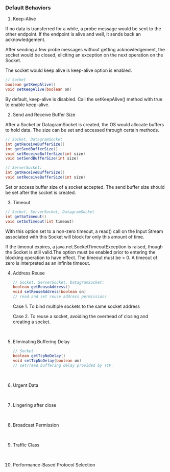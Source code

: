 ### Default Behaviors

1. Keep-Alive

If no data is transferred for a while,  a probe message would be sent to the other endpoint. If the endpoint is alive and well, it sends back an acknowledgement. 

After sending a few probe messages without getting acknowledgement, the socket would be closed, eliciting an exception on the next operation on the Socket.

The socket would keep alive is keep-alive option is enabled.

```java
// Socket
boolean getKeepAlive()
void setKeepAlive(boolean on)
```

By default, keep-alive is disabled. Call the setKeepAlive() method with true to enable
keep-alive.



2. Send and Receive Buffer Size

After a Socket or DatagramSocket is created, the OS would allocate buffers to hold data. The size can be set and accessed through certain methods.

```java
// Socket, DatagramSocket
int getReceiveBufferSize()
int getSendBufferSize()
void setReceiveBufferSize(int size)
void setSendBufferSize(int size)
```



```java
// ServerSocket: 
int getReceiveBufferSize()
void setReceiveBufferSize(int size)
```

Set or access buffer size of a socket accepted. The send buffer size should be set after the socket is created.



3. Timeout

```java
// Socket, ServerSocket, DatagramSocket
int getSoTimeout()
void setSoTimeout(int timeout)
```

With this option set to a non-zero timeout, a read() call on the Input Stream associated with this Socket will block for only this amount of time. 

If the timeout expires, a java.net.SocketTimeoutException is raised, though the Socket is still valid.The option must be enabled prior to entering the blocking operation to have effect. The timeout must be > 0. A timeout of zero is interpreted as an infinite timeout.



4. Address Reuse

   ```java
   // Socket, ServerSocket, DatagramSocket:
   boolean getReuseAddress()
   void setReuseAddress(boolean on)
   // read and set reuse address permissions
   ```

   Case 1. To bind multiple sockets to the same socket address

   Case 2.  To reuse a socket, avoiding the overhead of closing and creating a socket.

   ​

5. Eliminating Buffering Delay

   ```java
   // Socket
   boolean getTcpNoDelay()
   void setTcpNoDelay(boolean on)
   // set/read buffering delay provided by TCP.
   ```

   ​

6. Urgent Data

   ​

7. Lingering after close

   ​

8. Broadcast Permission

   ​

9. Traffic Class

   ​

10. Performance-Based Protocol Selection



